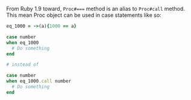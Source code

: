 From Ruby 1.9 toward, `Proc#===` method is an alias to `Proc#call` method. This  mean Proc object can be used in case statements like so:

```ruby
eq_1000 = ->(a){1000 == a}

case number
when eq_1000
  # Do something
end

# instead of

case number
when eq_1000.call number
  # Do something
end
```
